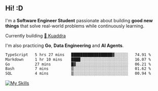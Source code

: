 ## Hi! :D

I'm a **Software Engineer Student** passionate about building **good new things** that solve real-world problems while continuously learning.

Currently building [🎾 Kuaddra](https://kuaddra.com)

I'm also practicing **Go**, **Data Engineering** and **AI Agents**.

<!--START_SECTION:waka-->

```txt
TypeScript   5 hrs 27 mins   ██████████████████▓░░░░░░   74.91 %
Markdown     1 hr 10 mins    ████░░░░░░░░░░░░░░░░░░░░░   16.07 %
Go           27 mins         █▓░░░░░░░░░░░░░░░░░░░░░░░   06.21 %
Bash         7 mins          ▒░░░░░░░░░░░░░░░░░░░░░░░░   01.62 %
SQL          4 mins          ▒░░░░░░░░░░░░░░░░░░░░░░░░   00.94 %
```

<!--END_SECTION:waka-->
[![My Skills](https://skillicons.dev/icons?i=py,go,java,aws,js,docker,linux)](https://skillicons.dev)

